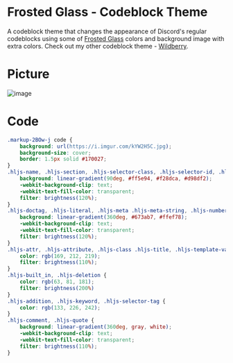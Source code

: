 # Frosted Glass - Codeblock Theme
A codeblock theme that changes the appearance of Discord's regular codeblocks using some of [Frosted Glass](https://github.com/DiscordStyles/FrostedGlass) colors and background image with extra colors. Check out my other codeblock theme - [Wildberry](https://github.com/DiscordAddons/Wildberry-Codeblock-Theme).

# Picture
![image](https://user-images.githubusercontent.com/72931279/112011210-6a9e0800-8afe-11eb-83b9-0cbddf8e1851.png)

# Code
```css
.markup-2BOw-j code {
    background: url(https://i.imgur.com/kYW2H5C.jpg);
    background-size: cover; 
    border: 1.5px solid #170027;
}
.hljs-name, .hljs-section, .hljs-selector-class, .hljs-selector-id, .hljs-title {
    background: linear-gradient(90deg, #ff5e94, #f28dca, #d98df2);
    -webkit-background-clip: text;
    -webkit-text-fill-color: transparent;
    filter: brightness(120%);
}
.hljs-doctag, .hljs-literal, .hljs-meta .hljs-meta-string, .hljs-number, .hljs-regexp, .hljs-string {
    background: linear-gradient(360deg, #673ab7, #ffef78);
    -webkit-background-clip: text;
    -webkit-text-fill-color: transparent;
    filter: brightness(120%);
}
.hljs-attr, .hljs-attribute, .hljs-class .hljs-title, .hljs-template-variable, .hljs-type, .hljs-variable {
    color: rgb(169, 212, 219);
    filter: brightness(110%);
}
.hljs-built_in, .hljs-deletion {
    color: rgb(63, 81, 181);
    filter: brightness(200%)
}
.hljs-addition, .hljs-keyword, .hljs-selector-tag {
    color: rgb(133, 226, 242);
}
.hljs-comment, .hljs-quote {
    background: linear-gradient(360deg, gray, white);
    -webkit-background-clip: text;
    -webkit-text-fill-color: transparent;
    filter: brightness(110%);
}
```
